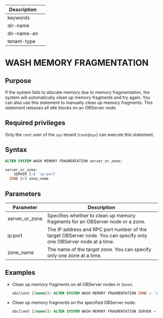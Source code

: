 | Description   |                 |
|---------------|-----------------|
| keywords      |                 |
| dir-name      |                 |
| dir-name-en   |                 |
| tenant-type   |                 |

# WASH MEMORY FRAGMENTATION

## Purpose

If the system fails to allocate memory due to memory fragmentation, the system will automatically clean up memory fragments and try again. You can also use this statement to manually clean up memory fragments. This statement releases all idle blocks on an OBServer node.

## Required privileges

Only the `root` user of the `sys` tenant (`root@sys`) can execute this statement.

## Syntax

```sql
ALTER SYSTEM WASH MEMORY FRAGMENTATION server_or_zone;

server_or_zone:
    SERVER [=] 'ip:port'
  ZONE [=] zone_name
```

## Parameters

| **Parameter** | **Description** |
|------------------------|-------------------------------------------------------------------------------|
| server_or_zone | Specifies whether to clean up memory fragments for an OBServer node or a zone.  |
| ip:port | The IP address and RPC port number of the target OBServer node. You can specify only one OBServer node at a time.  |
| zone_name | The name of the target zone. You can specify only one zone at a time.  |

## Examples

* Clean up memory fragments on all OBServer nodes in `Zone1`.

   ```sql
   obclient [(none)]> ALTER SYSTEM WASH MEMORY FRAGMENTATION ZONE = 'zone1';
   ```

* Clean up memory fragments on the specified OBServer node.

   ```sql
   obclient [(none)]> ALTER SYSTEM WASH MEMORY FRAGMENTATION SERVER = '10.10.10.1:2882';
   ```
